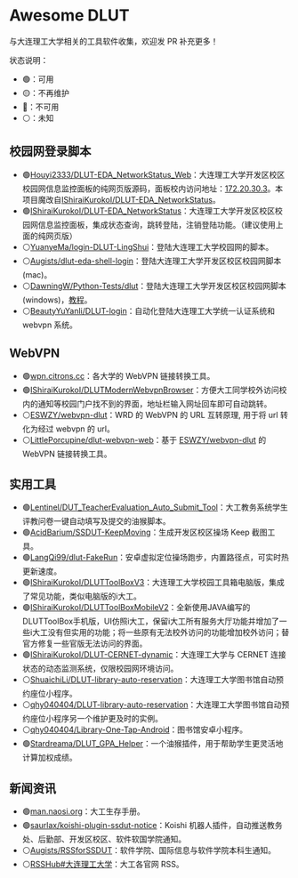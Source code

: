 # Awesome DLUT

与大连理工大学相关的工具软件收集，欢迎发 PR 补充更多！

状态说明：

- 🟢：可用
- 🟡：不再维护
- 🔴：不可用
- ⚪：未知

## 校园网登录脚本

- 🟢[Houyi2333/DLUT-EDA_NetworkStatus_Web](https://github.com/Houyi2333/DLUT-EDA_NetworkStatus_Web)：大连理工大学开发区校区校园网信息监控面板的纯网页版源码，面板校内访问地址：[172.20.30.3](http://172.20.30.3/)。本项目魔改自[IShiraiKurokoI/DLUT-EDA_NetworkStatus](https://github.com/IShiraiKurokoI/DLUT-EDA_NetworkStatus)。
- 🟢[IShiraiKurokoI/DLUT-EDA_NetworkStatus](https://github.com/IShiraiKurokoI/DLUT-EDA_NetworkStatus)：大连理工大学开发区校区校园网信息监控面板，集成状态查询，跳转登陆，注销登陆功能。（建议使用上面的纯网页版）
- ⚪[YuanyeMa/login-DLUT-LingShui](https://github.com/YuanyeMa/login-DLUT-LingShui)：登陆大连理工大学校园网的脚本。
- ⚪[Augists/dlut-eda-shell-login](https://github.com/Augists/dlut-eda-shell-login)：登陆大连理工大学开发区校区校园网脚本(mac)。
- ⚪[DawningW/Python-Tests/dlut](https://github.com/DawningW/Python-Tests/tree/master/dlut)：登陆大连理工大学开发区校区校园网脚本(windows)，[教程](https://dawncraft.cc/2021/10/%E5%A4%A7%E5%B7%A5%E5%BC%80%E5%8F%91%E5%8C%BA%E6%A0%A1%E5%8C%BA%E6%A0%A1%E5%9B%AD%E7%BD%91%E8%87%AA%E5%8A%A8%E7%99%BB%E5%BD%95/)。
- ⚪[BeautyYuYanli/DLUT-login](https://github.com/BeautyYuYanli/DLUT-login)：自动化登陆大连理工大学统一认证系统和 webvpn 系统。

## WebVPN

- 🟢[wpn.citrons.cc](https://wpn.citrons.cc/)：各大学的 WebVPN 链接转换工具。
- 🟢[IShiraiKurokoI/DLUTModernWebvpnBrowser](https://github.com/IShiraiKurokoI/DLUTModernWebvpnBrowser)：方便大工同学校外访问校内的通知等校园门户找不到的界面，地址栏输入网址回车即可自动跳转。
- ⚪[ESWZY/webvpn-dlut](https://github.com/ESWZY/webvpn-dlut)：WRD 的 WebVPN 的 URL 互转原理, 用于将 url 转化为经过 webvpn 的 url。
- ⚪[LittlePorcupine/dlut-webvpn-web](https://github.com/LittlePorcupine/dlut-webvpn-web)：基于 [ESWZY/webvpn-dlut](https://github.com/ESWZY/webvpn-dlut) 的 WebVPN 链接转换工具。

## 实用工具

- 🟢[Lentinel/DUT_TeacherEvaluation_Auto_Submit_Tool](https://github.com/Lentinel/DUT_TeacherEvaluation_Auto_Submit_Tool)：大工教务系统学生评教问卷一键自动填写及提交的油猴脚本。
- 🟢[AcidBarium/SSDUT-KeepMoving](https://github.com/AcidBarium/SSDUT-KeepMoving)：生成开发区校区操场 Keep 截图工具。
- 🟢[LangQi99/dlut-FakeRun](https://github.com/LangQi99/dlut-FakeRun)：安卓虚拟定位操场跑步，内置路径点，可实时热更新速度。
- 🟢[IShiraiKurokoI/DLUTToolBoxV3](https://github.com/IShiraiKurokoI/DLUTToolBoxV3)：大连理工大学校园工具箱电脑版，集成了常见功能，类似电脑版的i大工。
- 🟢[IShiraiKurokoI/DLUTToolBoxMobileV2](https://github.com/IShiraiKurokoI/DLUTToolBoxMobileV2)：全新使用JAVA编写的DLUTToolBox手机版，UI仿照i大工，保留i大工所有服务大厅功能并增加了一些i大工没有但实用的功能；将一些原有无法校外访问的功能增加校外访问；替官方修复一些官版无法访问的界面。
- 🟢[IShiraiKurokoI/DLUT-CERNET-dynamic](https://github.com/IShiraiKurokoI/DLUT-CERNET-dynamic)：大连理工大学与 CERNET 连接状态的动态监测系统，仅限校园网环境访问。
- ⚪[ShuaichiLi/DLUT-library-auto-reservation](https://github.com/ShuaichiLi/DLUT-library-auto-reservation)：大连理工大学图书馆自动预约座位小程序。
- ⚪[qhy040404/DLUT-library-auto-reservation](https://github.com/qhy040404/DLUT-library-auto-reservation)：大连理工大学图书馆自动预约座位小程序另一个维护更及时的实例。
- ⚪[qhy040404/Library-One-Tap-Android](https://github.com/qhy040404/Library-One-Tap-Android)：图书馆安卓小程序。
- 🟢[Stardreama/DLUT_GPA_Helper](https://github.com/Stardreama/DLUT_GPA_Helper)：一个油猴插件，用于帮助学生更灵活地计算加权成绩。

## 新闻资讯

- 🟢[man.naosi.org](https://man.naosi.org/)：大工生存手册。
- 🟢[saurlax/koishi-plugin-ssdut-notice](https://github.com/saurlax/koishi-plugin-ssdut-notice)：Koishi 机器人插件，自动推送教务处、后勤部、开发区校区、软件软国学院通知。
- ⚪[Augists/RSSforSSDUT](https://github.com/Augists/RSSforSSDUT)：软件学院、国际信息与软件学院本科生通知。
- ⚪[RSSHub#大连理工大学](https://docs.rsshub.app/zh/routes/other#%E5%A4%A7%E8%BF%9E%E7%90%86%E5%B7%A5%E5%A4%A7%E5%AD%A6)：大工各官网 RSS。
